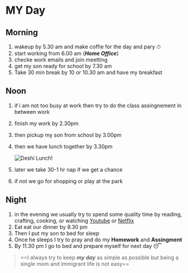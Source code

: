 # MY Day
## Morning
1. wakeup by 5.30 am and make coffie for the day and pary ⏱
2. start working from 6.00 am (***Home Office***)
3. checke work emails and join meetting
4. get my son ready for school by 7.30 am
5. Take 30 min break by 10 or 10.30 am and have my breakfast

## Noon
1. if i am not too busy at work then try to do the class assingnement in between work
2. finish my work by 2.30pm
3. then pickup my son from school by 3.00pm
4. then we have lunch together by 3.30pm

    ![Deshi Lunch!](https://t3.ftcdn.net/jpg/05/20/33/96/360_F_520339601_sW8hGS5iuG0LGkPlETDehO73NmJE5ec1.jpg)

6. later we take 30-1 hr nap if we get a chance
7. if not we go for shopping or play at the park

## Night
1. in the evening we usually try to spend some quality time by reading, crafting, cooking, or watching [Youtube](https://www.youtube.com) or
   [Netflix](https://www.netflix.com)
2. Eat eat our dinner by 8.30 pm
3. Then I put my son to bed for sleep
4. Once he sleeps I try to pray and do my **Homework** and **Assingment**
5. By 11.30 pm I go to bed and prepare myself for next day  😴

>==I always try to keep ***my day*** as simple as possible but being a single mom and immigrant life is not easy==  
